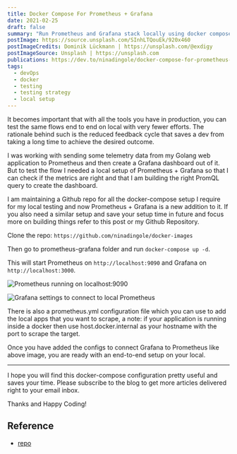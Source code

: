 ```yaml
---
title: Docker Compose For Prometheus + Grafana
date: 2021-02-25
draft: false
summary: "Run Prometheus and Grafana stack locally using docker compose"
postImage: https://source.unsplash.com/SInhLTQouEk/920x460
postImageCredits: Dominik Lückmann | https://unsplash.com/@exdigy
postImageSource: Unsplash | https://unsplash.com
publications: https://dev.to/ninadingole/docker-compose-for-prometheus-grafana-3gie
tags:
  - devOps
  - docker
  - testing
  - testing strategy
  - local setup
---
```


It becomes important that with all the tools you have in production, you can test the same flows end to end on local with very fewer efforts. The rationale behind such is the reduced feedback cycle that saves a dev from taking a long time to achieve the desired outcome.

I was working with sending some telemetry data from my Golang web application to Prometheus and then create a Grafana dashboard out of it. But to test the flow I needed a local setup of Prometheus + Grafana so that I can check if the metrics are right and that I am building the right PromQL query to create the dashboard.

I am maintaining a Github repo for all the docker-compose setup I require for my local testing and now Prometheus + Grafana is a new addition to it. If you also need a similar setup and save your setup time in future and focus more on building things refer to this post or my Github Repository.

Clone the repo: `https://github.com/ninadingole/docker-images`

Then go to prometheus-grafana folder and run `docker-compose up -d`.

This will start Prometheus on `http://localhost:9090` and Grafana on `http://localhost:3000`.

![Prometheus running on localhost:9090](/images/prometheus-grafana-docker-compose/scrnli_25_02_2021_18-05-25.png)

![Grafana settings to connect to local Prometheus](/images/prometheus-grafana-docker-compose/scrnli_25_02_2021_18-04-30.png)

There is also a prometheus.yml configuration file which you can use to add the local apps that you want to scrape, a note: if your application is running inside a docker then use host.docker.internal as your hostname with the port to scrape the target.

Once you have added the configs to connect Grafana to Prometheus like above image, you are ready with an end-to-end setup on your local.

---

I hope you will find this docker-compose configuration pretty useful and saves your time. Please subscribe to the blog to get more articles delivered right to your email inbox.

Thanks and Happy Coding!

## Reference

- [repo](https://github.com/ninadingole/docker-images)
  


